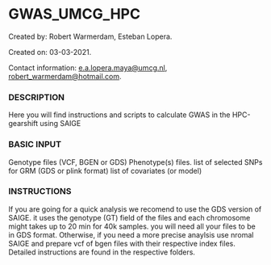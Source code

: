 # GWAS_UMCG_HPC

Created by: Robert Warmerdam, Esteban Lopera.

Created on: 03-03-2021.

Contact information: e.a.lopera.maya@umcg.nl, robert_warmerdam@hotmail.com.

### DESCRIPTION
Here you will find instructions and scripts to calculate GWAS in the HPC-gearshift using SAIGE

### BASIC INPUT
Genotype files (VCF, BGEN or GDS)
Phenotype(s) files.
list of selected SNPs for GRM  (GDS or plink format)
list of covariates (or model)

### INSTRUCTIONS
If you are going for a quick analysis we recomend to use the GDS version of SAIGE. it uses the genotype (GT) field of the files and each chromosome might takes up to 20 min for 40k samples. you will need all your files to be in GDS format. Otherwise, if you need a more precise anaylsis use nromal SAIGE and prepare vcf of bgen files with their respective index files.
Detailed instructions are found in the respective folders.

